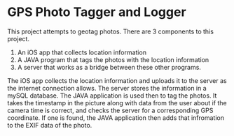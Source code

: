 GPS Photo Tagger and Logger
===========================

This project attempts to geotag photos. There are 3 components to this project.

1) An iOS app that collects location information
2) A JAVA program that tags the photos with the location information
3) A server that works as a bridge between these other programs.

The iOS app collects the location information and uploads it to the server as the internet connection allows. The server stores the information in a mySQL database. The JAVA application is used then to tag the photos. It takes the timestamp in the picture along with data from the user about if the camera time is correct, and checks the server for a corresponding GPS coordinate. If one is found, the JAVA application then adds that infromation to the EXIF data of the photo. 

